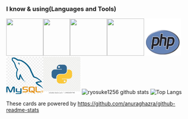 ### I know & using(Languages and Tools)
<img src="https://user-images.githubusercontent.com/71884766/103862520-9bc38a80-5102-11eb-87bd-120535620eb5.png" width=100p height=100px><img src="https://user-images.githubusercontent.com/71884766/103863280-e7c2ff00-5103-11eb-836a-97be9c0868d3.png" width=71.5px height=100px><img src="https://cdn.iconscout.com/icon/free/png-256/javascript-2038874-1720087.png" width=100px height=100px><img src="https://encrypted-tbn0.gstatic.com/images?q=tbn:ANd9GcRGzHyBI-yMU1fhVaD6fdKdYukIESV0zHNOjw&usqp=CAU" height="100px" width="100px"><img src="https://github.com/ryosuke1256/image/blob/main/php-icon-png-0.png" width=100px height=100px><img src="https://github.com/ryosuke1256/image/blob/main/mysql.png" width=100px><img src="https://github.com/ryosuke1256/image/blob/main/vector-illustration-icon-python-programming-260nw-1405339748.jpg" width=100px height=100px>
![ryosuke1256 github stats](https://github-readme-stats.vercel.app/api?username=ryosuke1256&count_private=true&show_icons=true&theme=radical)
![Top Langs](https://github-readme-stats.vercel.app/api/top-langs/?username=ryosuke1256&theme=radical&layout=compact)

These cards are powered by https://github.com/anuraghazra/github-readme-stats
<!--
**ryosuke1256/ryosuke1256** is a ✨ _special_ ✨ repository because its `README.md` (this file) appears on your GitHub profile.

Here are some ideas to get you started:

- 🔭 I’m currently working on ...
- 🌱 I’m currently learning ...
- 👯 I’m looking to collaborate on ...
- 🤔 I’m looking for help with ...
- 💬 Ask me about ...
- 📫 How to reach me: ...
- 😄 Pronouns: ...
- ⚡ Fun fact: ...
-->
